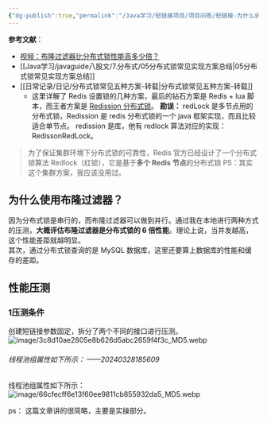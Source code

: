 ```yaml
---
{"dg-publish":true,"permalink":"/Java学习/短链接项目/项目问答/短链接-为什么说布隆过滤器性能远胜于分布式锁？/"}
---
```



**参考文献**：
- [视频：布隆过滤器比分布式锁性能高多少倍？](https://wx.zsxq.com/dweb2/index/topic_detail/1522548418541152)
- [[Java学习/javaguide八股文/7.分布式/05分布式锁常见实现方案总结\|05分布式锁常见实现方案总结]]
- [[日常记录/日记/分布式锁常见五种方案-转载\|分布式锁常见五种方案-转载]]
	- 这里详解了 Redis 设置锁的几种方案，最后的钻石方案是 Redis + lua 脚本，而王者方案是 [Redission 分布式锁](https://xie.infoq.cn/article/d8e897f768eb1a358a0fd6300)。
**勘误：** redLock 是多节点用的分布式锁，Redission 是 redis 分布式锁的一个 java 框架实现，而且比较适合单节点。
redission 是库，他有 redlock 算法对应的实现：RedissonRedLock。
>为了保证集群环境下分布式锁的可靠性，Redis 官方已经设计了一个分布式锁算法 Redlock（红锁），它是基于**多个 Redis 节点**的分布式锁
PS：其实这个集群方案，我应该没用过。


## 为什么使用布隆过滤器？  
因为分布式锁是串行的，而布隆过滤器可以做到并行。通过我在本地进行两种方式的压测，**大概评估布隆过滤器是分布式锁的 6 倍性能**。理论上说，当并发越高，这个性能差距就越明显。  
其次，通过分布式锁查询的是 MySQL 数据库，这里还要算上数据库的性能和缓存的差距。  

## 性能压测  
### 1压测条件  
创建短链接参数固定，拆分了两个不同的接口进行压测。  
![image/3c8d10ae2805e8b626d5abc2659f4f3c_MD5.webp](/img/user/image/3c8d10ae2805e8b626d5abc2659f4f3c_MD5.webp)
###### 线程池组属性如下所示：  ——20240328185609
线程池组属性如下所示：  
![image/66cfecff6e13f60ee9811cb855932da5_MD5.webp](/img/user/image/66cfecff6e13f60ee9811cb855932da5_MD5.webp)

  
ps： 这篇文章讲的很简略，主要是实操部分。


